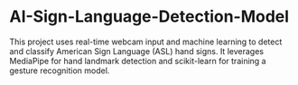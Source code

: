 # AI-Sign-Language-Detection-Model
This project uses real-time webcam input and machine learning to detect and classify American Sign Language (ASL) hand signs. It leverages MediaPipe for hand landmark detection and scikit-learn for training a gesture recognition model.
